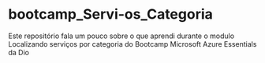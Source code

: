 # bootcamp_Servi-os_Categoria
Este repositório fala um pouco sobre o que aprendi durante o modulo Localizando serviços por categoria do Bootcamp Microsoft Azure Essentials da Dio
